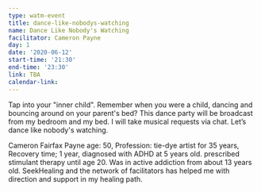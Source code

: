 ```yaml
---
type: watm-event
title: dance-like-nobodys-watching
name: Dance Like Nobody's Watching
facilitator: Cameron Payne
day: 1
date: '2020-06-12'
start-time: '21:30'
end-time: '23:30'
link: TBA
calendar-link:
---
```


Tap into your "inner child". Remember when you were a child, dancing and bouncing around on your parent's bed? This dance party will be broadcast from my bedroom and my bed. I will take musical requests via chat. Let’s dance like nobody's watching.

Cameron Fairfax Payne age: 50, Profession: tie-dye artist for 35 years, Recovery time; 1 year, diagnosed with ADHD at 5 years old. prescribed stimulant therapy until age 20. Was in active addiction from about 13 years old. SeekHealing and the network of facilitators has helped me with direction and support in my healing path.
